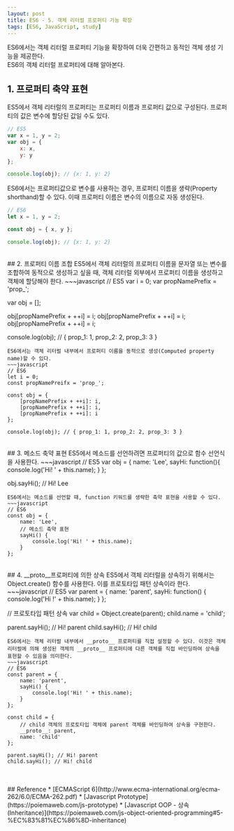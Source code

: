 ```yaml
---
layout: post
title: ES6 - 5. 객체 리터럴 프로퍼티 기능 확장
tags: [ES6, JavaScript, study]
---
```

ES6에서는 객체 리터럴 프로퍼티 기능을 확장하여 더욱 간편하고 동적인 객체 생성 기능을 제공한다.  
ES6의 객체 리터럴 프로퍼티에 대해 알아본다.  
  

## 1. 프로퍼티 축약 표현  
ES5에서 객체 리터럴의 프로퍼티는 프로퍼티 이름과 프로퍼티 값으로 구성된다. 프로퍼티의 값은 변수에 할당된 값일 수도 있다.
~~~javascript
// ES5
var x = 1, y = 2;
var obj = {
    x: x,
    y: y
};

console.log(obj); // {x: 1, y: 2}
~~~
ES6에서는 프로퍼티값으로 변수를 사용하는 경우, 프로퍼티 이름을 생략(Property shorthand)할 수 있다. 이때 프로퍼티 이름은 변수의 이름으로 자동 생성된다.
~~~javascript
// ES6
let x = 1, y = 2;

const obj = { x, y };

console.log(obj); // {x: 1, y: 2}
~~~
<br>
## 2. 프로퍼티 이름 조합  
ES5에서 객체 리터럴의 프로퍼티 이름을 문자열 또는 변수를 조합하여 동적으로 생성하고 싶을 때, 객체 리터럴 외부에서 프로퍼티 이름을 생성하고 객체에 할당해야 한다.
~~~javascript
// ES5
var i = 0;
var propNamePrefix = 'prop_';

var obj = [];

obj[propNamePrefix + ++i] = i;
obj[propNamePrefix + ++i] = i;
obj[propNamePrefix + ++i] = i;

console.log(obj); // { prop_1: 1, prop_2: 2, prop_3: 3 }
~~~
ES6에서는 객체 리터럴 내부에서 프로퍼티 이름을 동적으로 생성(Computed property name)할 수 있다.
~~~javascript
// ES6
let i = 0;
const propNamePreifx = 'prop_';

const obj = {
    [propNamePrefix + ++i]: i,
    [propNamePrefix + ++i]: i,
    [propNamePrefix + ++i]: i
};

console.log(obj); // { prop_1: 1, prop_2: 2, prop_3: 3 }
~~~
<br>
## 3. 메소드 축약 표현  
ES5에서 메소드를 선언하려면 프로퍼티의 값으로 함수 선언식을 사용한다.
~~~javascript
// ES5
var obj = {
    name: 'Lee',
    sayHi: function(){
        console.log('Hi! ' + this.name);
    }
};

obj.sayHi(); // Hi! Lee
~~~
ES6에서는 메소드를 선언할 때, function 키워드를 생략한 축약 표현을 사용할 수 있다.
~~~javascript
// ES6
const obj = {
    name: 'Lee',
    // 메소드 축약 표현
    sayHi() {
        console.log('Hi! ' + this.name);
    }
};
~~~
<br>
## 4. __proto__프로퍼티에 의한 상속  
ES5에서 객체 리터럴을 상속하기 위해서는 Object.create() 함수를 사용한다. 이를 프로토타입 패턴 상속이라 한다.
~~~javascript
// ES5
var parent = {
    name: 'parent',
    sayHi: function() {
        console.log('Hi !' + this.name);
    }
};

// 프로토타입 패턴 상속
var child = Object.create(parent);
child.name = 'child';

parent.sayHi(); // Hi! parent
child.sayHi(); // Hi! child
~~~
ES6에서는 객체 리터럴 내부에서 __proto__ 프로퍼티를 직접 설정할 수 있다. 이것은 객체 리터럴에 의해 생성된 객체의 __proto__ 프로퍼티에 다른 객체를 직접 바인딩하여 상속을 표현할 수 있음을 의미한다.
~~~javascript
// ES6
const parent = {
    name: 'parent',
    sayHi() {
        console.log('Hi! ' + this.name);
    }
};

const child = {
    // child 객체의 프로토타입 객체에 parent 객체를 바인딩하여 상속을 구현한다.
    __proto__: parent,
    name: 'child'
};

parent.sayHi(); // Hi! parent
child.sayHi(); // Hi! child
~~~
<br>
<br>
## Reference
* [ECMAScript 6](http://www.ecma-international.org/ecma-262/6.0/ECMA-262.pdf)
* [Javascript Prototype](https://poiemaweb.com/js-prototype)
* [Javascript OOP - 상속 (Inheritance)](https://poiemaweb.com/js-object-oriented-programming#5-%EC%83%81%EC%86%8D-inheritance)